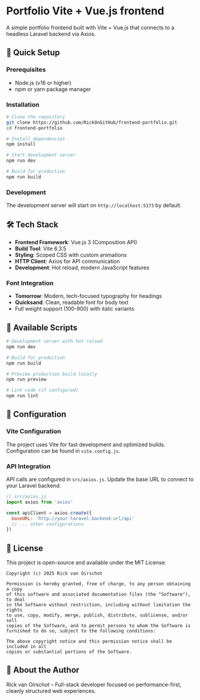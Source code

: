 # Portfolio Vite + Vue.js frontend

A simple portfolio frontend built with Vite + Vue.js that connects to a headless Laravel backend via Axios.

## 🚀 Quick Setup

### Prerequisites

- Node.js (v16 or higher)
- npm or yarn package manager

### Installation

```bash
# Clone the repository
git clone https://github.com/RickOnGitHub/frontend-portfolio.git
cd frontend-portfolio

# Install dependencies
npm install

# Start development server
npm run dev

# Build for production
npm run build
```

### Development

The development server will start on `http://localhost:5173` by default.

## 🛠️ Tech Stack

- **Frontend Framework**: Vue.js 3 (Composition API)
- **Build Tool**: Vite 6.3.5
- **Styling**: Scoped CSS with custom animations
- **HTTP Client**: Axios for API communication
- **Development**: Hot reload, modern JavaScript features

### Font Integration

- **Tomorrow**: Modern, tech-focused typography for headings
- **Quicksand**: Clean, readable font for body text
- Full weight support (100-900) with italic variants

## 📜 Available Scripts

```bash
# Development server with hot reload
npm run dev

# Build for production
npm run build

# Preview production build locally
npm run preview

# Lint code (if configured)
npm run lint
```

## 🔧 Configuration

### Vite Configuration

The project uses Vite for fast development and optimized builds. Configuration can be found in `vite.config.js`.

### API Integration

API calls are configured in `src/axios.js`. Update the base URL to connect to your Laravel backend:

```javascript
// src/axios.js
import axios from 'axios'

const apiClient = axios.create({
  baseURL: 'http://your-laravel-backend-url/api'
  // ... other configurations
})
```

## 📜 License

This project is open-source and available under the MIT License.

```
Copyright (c) 2025 Rick van Oirschot

Permission is hereby granted, free of charge, to any person obtaining a copy
of this software and associated documentation files (the "Software"), to deal
in the Software without restriction, including without limitation the rights
to use, copy, modify, merge, publish, distribute, sublicense, and/or sell
copies of the Software, and to permit persons to whom the Software is
furnished to do so, subject to the following conditions:

The above copyright notice and this permission notice shall be included in all
copies or substantial portions of the Software.
```

## 💬 About the Author

Rick van Oirschot – Full-stack developer focused on performance-first, cleanly structured web experiences.
